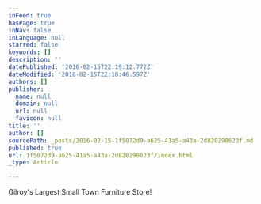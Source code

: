 ```yaml
---
inFeed: true
hasPage: true
inNav: false
inLanguage: null
starred: false
keywords: []
description: ''
datePublished: '2016-02-15T22:19:12.772Z'
dateModified: '2016-02-15T22:18:46.597Z'
authors: []
publisher:
  name: null
  domain: null
  url: null
  favicon: null
title: ''
author: []
sourcePath: _posts/2016-02-15-1f5072d9-a625-41a5-a43a-2d820298623f.md
published: true
url: 1f5072d9-a625-41a5-a43a-2d820298623f/index.html
_type: Article

---
```

Gilroy's Largest Small Town Furniture Store!
